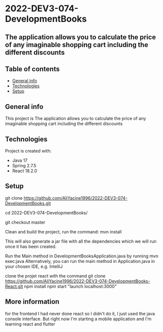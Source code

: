 # 2022-DEV3-074-DevelopmentBooks


## The application allows you to calculate the price of any imaginable shopping cart including the different discounts


## Table of contents
* [General info](#general-info)
* [Technologies](#technologies)
* [Setup](#setup)

## General info
This project is The application allows you to calculate the price of any imaginable shopping cart including the different discounts
	
## Technologies
Project is created with:
* Java 17
* Spring 2.7.5
* React 18.2.0
	
## Setup
git clone https://github.com/AliYacine1996/2022-DEV3-074-DevelopmentBooks.git

cd 2022-DEV3-074-DevelopmentBooks/

git checkout master

Clean and build the project, run the command:
mvn install

This will also generate a jar file with all the dependencies which we will run once it has been created.

Run the Main method in DevelopmentBooksApplication.java by running
mvn exec:java
Alternatively, you can run the main method in Application.java in your chosen IDE, e.g. IntelliJ

clone the projet react with the command git clone https://github.com/AliYacine1996/2022-DEV3-074-DevelopmentBooks-React.git
npm install
npm start "launch localhost:3000"

## More information

for the frontend I had never done react so I didn't do it, I just used the java console interface. But right now I'm starting a mobile application and I'm learning react and flutter


